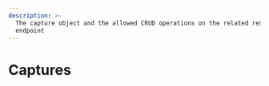 ```yaml
---
description: >-
  The capture object and the allowed CRUD operations on the related resource
  endpoint
---
```


# Captures

